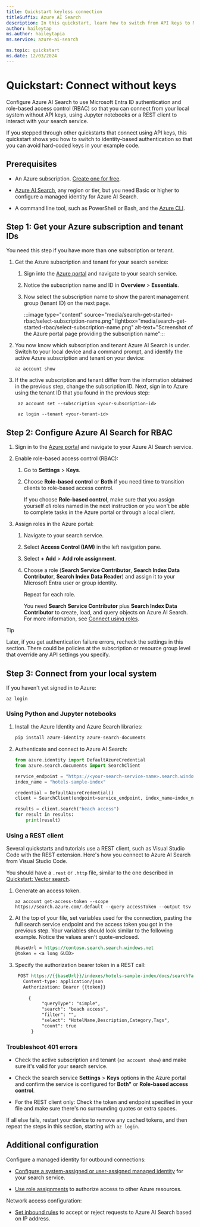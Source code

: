 ```yaml
---
title: Quickstart keyless connection
titleSuffix: Azure AI Search
description: In this quickstart, learn how to switch from API keys to Microsoft Entra identities and role-based access control (RBAC).
author: haileytap
ms.author: haileytapia
ms.service: azure-ai-search

ms.topic: quickstart
ms.date: 12/03/2024
---
```


# Quickstart: Connect without keys

Configure Azure AI Search to use Microsoft Entra ID authentication and role-based access control (RBAC) so that you can connect from your local system without API keys, using Jupyter notebooks or a REST client to interact with your search service.

If you stepped through other quickstarts that connect using API keys, this quickstart shows you how to switch to identity-based authentication so that you can avoid hard-coded keys in your example code.

## Prerequisites

- An Azure subscription. [Create one for free](https://azure.microsoft.com/free/).

- [Azure AI Search](search-create-service-portal.md), any region or tier, but you need Basic or higher to configure a managed identity for Azure AI Search.

- A command line tool, such as PowerShell or Bash, and the [Azure CLI](/cli/azure/install-azure-cli).

## Step 1: Get your Azure subscription and tenant IDs

You need this step if you have more than one subscription or tenant.

1. Get the Azure subscription and tenant for your search service:

   1. Sign into the [Azure portal](https://portal.azure.com) and navigate to your search service.

   1. Notice the subscription name and ID in **Overview** > **Essentials**.

   1. Now select the subscription name to show the parent management group (tenant ID) on the next page.

      :::image type="content" source="media/search-get-started-rbac/select-subscription-name.png" lightbox="media/search-get-started-rbac/select-subscription-name.png" alt-text="Screenshot of the Azure portal page providing the subscription name":::

1. You now know which subscription and tenant Azure AI Search is under. Switch to your local device and a command prompt, and identify the active Azure subscription and tenant on your device:

   ```azurecli
   az account show
   ```

1. If the active subscription and tenant differ from the information obtained in the previous step, change the subscription ID. Next, sign in to Azure using the tenant ID that you found in the previous step:

   ```azurecli
    az account set --subscription <your-subscription-id>

    az login --tenant <your-tenant-id>
   ```

## Step 2: Configure Azure AI Search for RBAC

1. Sign in to the [Azure portal](https://portal.azure.com) and navigate to your Azure AI Search service.

1. Enable role-based access control (RBAC):

   1. Go to **Settings** > **Keys**.

   1. Choose **Role-based control** or **Both** if you need time to transition clients to role-based access control.

      If you choose **Role-based control**, make sure that you assign yourself *all* roles named in the next instruction or you won't be able to complete tasks in the Azure portal or through a  local client.

1. Assign roles in the Azure portal:

   1. Navigate to your search service.

   1. Select **Access Control (IAM)** in the left navigation pane.

   1. Select **+ Add** > **Add role assignment**.

   1. Choose a role (**Search Service Contributor**, **Search Index Data Contributor**, **Search Index Data Reader**) and assign it to your Microsoft Entra user or group identity.

      Repeat for each role.

      You need **Search Service Contributor** plus **Search Index Data Contributor** to create, load, and query objects on Azure AI Search. For more information, see [Connect using roles](search-security-rbac.md).

> [!TIP]
> Later, if you get authentication failure errors, recheck the settings in this section. There could be policies at the subscription or resource group level that override any API settings you specify.

## Step 3: Connect from your local system

If you haven't yet signed in to Azure:

```azurecli
az login
```

### Using Python and Jupyter notebooks

1. Install the Azure Identity and Azure Search libraries:

    ```python
    pip install azure-identity azure-search-documents
    ```

1. Authenticate and connect to Azure AI Search:

    ```python
    from azure.identity import DefaultAzureCredential
    from azure.search.documents import SearchClient
    
    service_endpoint = "https://<your-search-service-name>.search.windows.net"
    index_name = "hotels-sample-index"
    
    credential = DefaultAzureCredential()
    client = SearchClient(endpoint=service_endpoint, index_name=index_name, credential=credential)
    
    results = client.search("beach access")
    for result in results:
        print(result)
    ```

### Using a REST client

Several quickstarts and tutorials use a REST client, such as Visual Studio Code with the REST extension. Here's how you connect to Azure AI Search from Visual Studio Code.

You should have a `.rest` or `.http` file, similar to the one described in [Quickstart: Vector search](search-get-started-vector.md).

1. Generate an access token.

   ```azurecli
   az account get-access-token --scope https://search.azure.com/.default --query accessToken --output tsv
   ```

1. At the top of your file, set variables used for the connection, pasting the full search service endpoint and the access token you got in the previous step. Your variables should look similar to the following example. Notice the values aren't quote-enclosed.

    ```REST
    @baseUrl = https://contoso.search.search.windows.net
    @token = <a long GUID>
    ```

1. Specify the authorization bearer token in a REST call:

   ```REST
    POST https://{{baseUrl}}/indexes/hotels-sample-index/docs/search?api-version=2024-07-01 HTTP/1.1
      Content-type: application/json
      Authorization: Bearer {{token}}
    
        {
             "queryType": "simple",
             "search": "beach access",
             "filter": "",
             "select": "HotelName,Description,Category,Tags",
             "count": true
         }
   ```

### Troubleshoot 401 errors

- Check the active subscription and tenant (`az account show`) and make sure it's valid for your search service.

- Check the search service **Settings** > **Keys** options in the Azure portal and confirm the service is configured for **Both"** or **Role-based access control**.

- For the REST client only: Check the token and endpoint specified in your file and make sure there's no surrounding quotes or extra spaces.

If all else fails, restart your device to remove any cached tokens, and then repeat the steps in this section, starting with `az login`.

## Additional configuration

Configure a managed identity for outbound connections:

- [Configure a system-assigned or user-assigned managed identity](search-howto-managed-identities-data-sources.md) for your search service.

- [Use role assignments](keyless-connections.md) to authorize access to other Azure resources.

Network access configuration:

- [Set inbound rules](service-configure-firewall.md) to accept or reject requests to Azure AI Search based on IP address.
